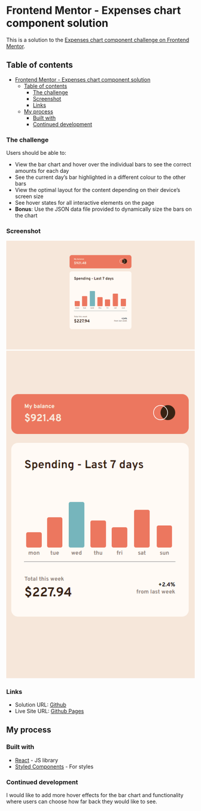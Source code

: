 # Frontend Mentor - Expenses chart component solution

This is a solution to the [Expenses chart component challenge on Frontend Mentor](https://www.frontendmentor.io/challenges/expenses-chart-component-e7yJBUdjwt).

## Table of contents

- [Frontend Mentor - Expenses chart component solution](#frontend-mentor---expenses-chart-component-solution)
  - [Table of contents](#table-of-contents)
    - [The challenge](#the-challenge)
    - [Screenshot](#screenshot)
    - [Links](#links)
  - [My process](#my-process)
    - [Built with](#built-with)
    - [Continued development](#continued-development)

### The challenge

Users should be able to:

- View the bar chart and hover over the individual bars to see the correct amounts for each day
- See the current day’s bar highlighted in a different colour to the other bars
- View the optimal layout for the content depending on their device’s screen size
- See hover states for all interactive elements on the page
- **Bonus**: Use the JSON data file provided to dynamically size the bars on the chart

### Screenshot

![](./screenshot1.png)
![](./screenshot2.png)

### Links

- Solution URL: [Github](https://github.com/OthankQ/expenses-chart)
- Live Site URL: [Github Pages](https://othankq.github.io/expenses-chart/)

## My process

### Built with

- [React](https://reactjs.org/) - JS library
- [Styled Components](https://styled-components.com/) - For styles

### Continued development

I would like to add more hover effects for the bar chart and functionality where users can choose how far back they would like to see.
